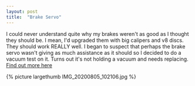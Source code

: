 ```yaml
---
layout: post
title:  "Brake Servo"
---
```

I could never understand quite why my brakes weren't as good as I thought they should be. I mean, I'd upgraded them with big calipers and v8 discs. They should work REALLY well. I began to suspect that perhaps the brake servo wasn't giving as much assistance as it should so I decided to do a vacuum test on it. Turns out it's not holding a vacuum and needs replacing. [Find out more here](/brakes/brakeservo.html)

{% picture largethumb IMG_20200805_102106.jpg %}


